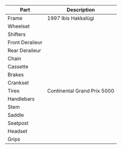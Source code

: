 
| Part            | Description                 |
| --------------- | --------------------------- |
| Frame           | 1997 Ibis Hakkalügi         |
| Wheelset        |                             |
| Shifters        |                             |
| Front Deraileur |                             |
| Rear Deraileur  |                             |
| Chain           |                             |
| Cassette        |                             |
| Brakes          |                             |
| Crankset        |                             |
| Tires           | Continental Grand Prix 5000 |
| Handlebars      |                             |
| Stem            |                             |
| Saddle          |                             |
| Seatpost        |                             |
| Headset         |                             |
| Grips           |                             |

